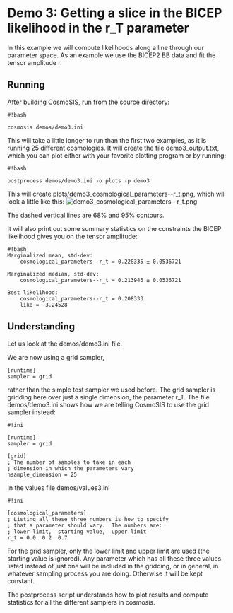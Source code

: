 # Demo 3:  Getting a slice in the BICEP likelihood in the r_T parameter #

In this example we will compute likelihoods along a line through our parameter space.
As an example we use the BICEP2 BB data and fit the tensor amplitude r.

## Running ##

After building CosmoSIS, run from the source directory:

```
#!bash

cosmosis demos/demo3.ini
```

This will take a little longer to run than the first two examples, as it is running 25 different cosmologies.  It will create the file demo3_output.txt, which you can plot either with your favorite plotting program or by running:

```
#!bash

postprocess demos/demo3.ini -o plots -p demo3
```

This will create plots/demo3_cosmological_parameters--r_t.png, which will look a little like this:
![demo3_cosmological_parameters--r_t.png](https://bitbucket.org/repo/KdA86K/images/958349557-demo3_cosmological_parameters--r_t.png)

The dashed vertical lines are 68% and 95% contours.


It will also print out some summary statistics on the constraints the BICEP likelihood gives you on the tensor amplitude:

```
#!bash
Marginalized mean, std-dev:
    cosmological_parameters--r_t = 0.228335 ± 0.0536721

Marginalized median, std-dev:
    cosmological_parameters--r_t = 0.213946 ± 0.0536721

Best likelihood:
    cosmological_parameters--r_t = 0.208333
    like = -3.24528
```

## Understanding ##
Let us look at the demos/demo3.ini file.

We are now using a grid sampler,
```
[runtime]
sampler = grid
```

rather than the simple test sampler we used before.  The grid sampler is gridding here over just a single dimension, the parameter r_T.  The file demos/demo3.ini shows how we are telling CosmoSIS to use the grid sampler instead:

```
#!ini

[runtime]
sampler = grid

[grid]
; The number of samples to take in each
; dimension in which the parameters vary
nsample_dimension = 25
```

In the values file demos/values3.ini

```
#!ini

[cosmological_parameters]
; Listing all these three numbers is how to specify
; that a parameter should vary.  The numbers are:
; lower limit,  starting value,  upper limit
r_t = 0.0  0.2  0.7
```

For the grid sampler, only the lower limit and upper limit are used (the starting value is ignored). 
Any parameter which has all these three values listed instead of just one will be included in the gridding, or in general, in whatever sampling process you are doing.  Otherwise it will be kept constant.

The postprocess script understands how to plot results and compute statistics for all the different samplers in cosmosis.
